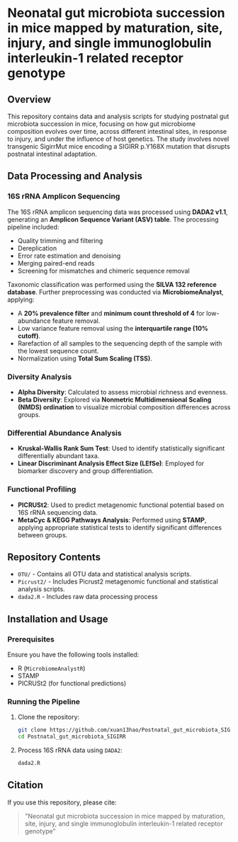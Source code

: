 # Neonatal gut microbiota succession in mice mapped by maturation, site, injury, and single immunoglobulin interleukin-1 related receptor genotype
## Overview
This repository contains data and analysis scripts for studying postnatal gut microbiota succession in mice, focusing on how gut microbiome composition evolves over time, across different intestinal sites, in response to injury, and under the influence of host genetics. The study involves novel transgenic SigirrMut mice encoding a SIGIRR p.Y168X mutation that disrupts postnatal intestinal adaptation.

## Data Processing and Analysis
### 16S rRNA Amplicon Sequencing
The 16S rRNA amplicon sequencing data was processed using **DADA2 v1.1**, generating an **Amplicon Sequence Variant (ASV) table**. The processing pipeline included:
- Quality trimming and filtering
- Dereplication
- Error rate estimation and denoising
- Merging paired-end reads
- Screening for mismatches and chimeric sequence removal

Taxonomic classification was performed using the **SILVA 132 reference database**. Further preprocessing was conducted via **MicrobiomeAnalyst**, applying:
- A **20% prevalence filter** and **minimum count threshold of 4** for low-abundance feature removal.
- Low variance feature removal using the **interquartile range (10% cutoff)**.
- Rarefaction of all samples to the sequencing depth of the sample with the lowest sequence count.
- Normalization using **Total Sum Scaling (TSS)**.

### Diversity Analysis
- **Alpha Diversity**: Calculated to assess microbial richness and evenness.
- **Beta Diversity**: Explored via **Nonmetric Multidimensional Scaling (NMDS) ordination** to visualize microbial composition differences across groups.

### Differential Abundance Analysis
- **Kruskal-Wallis Rank Sum Test**: Used to identify statistically significant differentially abundant taxa.
- **Linear Discriminant Analysis Effect Size (LEfSe)**: Employed for biomarker discovery and group differentiation.

### Functional Profiling
- **PICRUSt2**: Used to predict metagenomic functional potential based on 16S rRNA sequencing data.
- **MetaCyc & KEGG Pathways Analysis**: Performed using **STAMP**, applying appropriate statistical tests to identify significant differences between groups.

## Repository Contents
- `OTU/` - Contains all OTU data and statistical analysis scripts.
- `Picrust2/` - Includes Picrust2 metagenomic functional and statistical analysis scripts.
- `dada2.R` - Includes raw data processing process

## Installation and Usage
### Prerequisites
Ensure you have the following tools installed:
- R (`MicrobiomeAnalystR`)
- STAMP
- PICRUSt2 (for functional predictions)

### Running the Pipeline
1. Clone the repository:
   ```bash
   git clone https://github.com/xuan13hao/Postnatal_gut_microbiota_SIGIRR.git
   cd Postnatal_gut_microbiota_SIGIRR
   ```
2. Process 16S rRNA data using `DADA2`:
   ```r
   dada2.R
   ```

## Citation
If you use this repository, please cite:
> "Neonatal gut microbiota succession in mice mapped by maturation, site, injury, and single immunoglobulin interleukin-1 related receptor genotype"

<!-- ## License
This project is licensed under the MIT License - see the `LICENSE` file for details. -->

